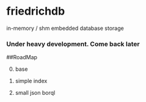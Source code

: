# friedrichdb

in-memory / shm  embedded database storage

### Under heavy development. Come back later

##RoadMap

0. base

1. simple index

2. small json borql
